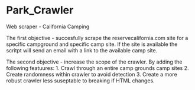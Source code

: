 # Park_Crawler
 Web scraper - California Camping

The first objective - succesfully scrape the reservecalifornia.com site
for a specific campground and specific camp site. If the site is available the scritpt
will send an email with a link to the available camp site.

The second objective - increase the scope of the crawler. By adding the following featuures:
    1. Crawl through an entire camp grounds camp sites
    2. Create randomness within crawler to avoid detection
    3. Create a more robust crawler less suseptable to breaking if HTML changes.
